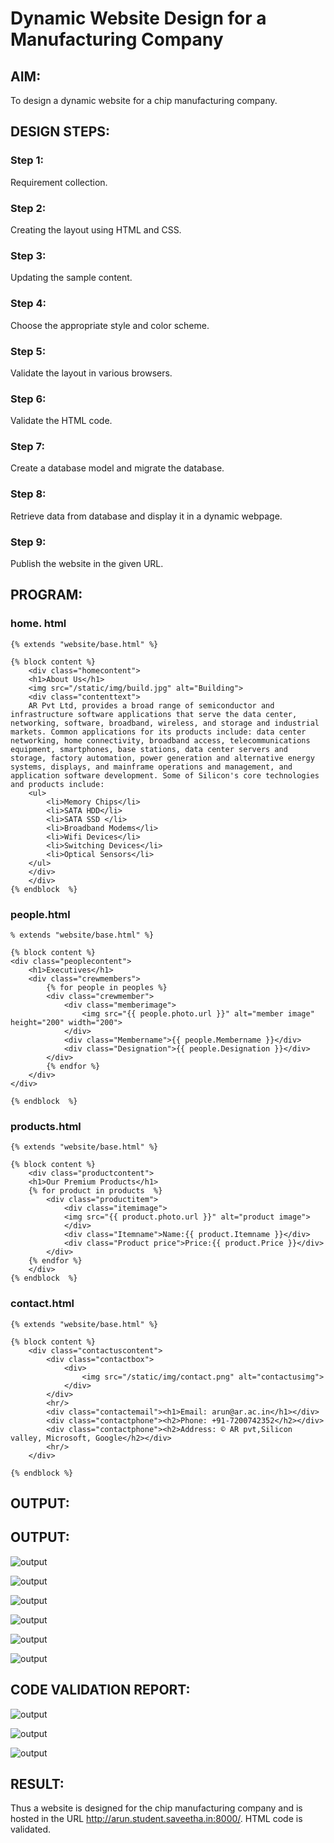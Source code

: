 # Dynamic Website Design for a Manufacturing Company
## AIM:
To design a dynamic website for a chip manufacturing company.

## DESIGN STEPS:
### Step 1: 
Requirement collection.
### Step 2:
Creating the layout using HTML and CSS.
### Step 3:
Updating the sample content.
### Step 4:
Choose the appropriate style and color scheme.
### Step 5:
Validate the layout in various browsers.
### Step 6:
Validate the HTML code.
### Step 7:
Create a database model and migrate the database.
### Step 8:
Retrieve data from database and display it in a dynamic webpage.
### Step 9:
Publish the website in the given URL.

## PROGRAM:
### home. html
```
{% extends "website/base.html" %}

{% block content %}
    <div class="homecontent">    
    <h1>About Us</h1>
    <img src="/static/img/build.jpg" alt="Building">
    <div class="contenttext">
    AR Pvt Ltd, provides a broad range of semiconductor and infrastructure software applications that serve the data center, networking, software, broadband, wireless, and storage and industrial markets. Common applications for its products include: data center networking, home connectivity, broadband access, telecommunications equipment, smartphones, base stations, data center servers and storage, factory automation, power generation and alternative energy systems, displays, and mainframe operations and management, and application software development. Some of Silicon's core technologies and products include:
    <ul>
        <li>Memory Chips</li>
        <li>SATA HDD</li>
        <li>SATA SSD </li>
        <li>Broadband Modems</li>
        <li>Wifi Devices</li>
        <li>Switching Devices</li>
        <li>Optical Sensors</li>
    </ul> 
    </div>
    </div>
{% endblock  %}
```
### people.html
```
% extends "website/base.html" %}

{% block content %}
<div class="peoplecontent">
    <h1>Executives</h1>
    <div class="crewmembers">
        {% for people in peoples %}
        <div class="crewmember">
            <div class="memberimage">
                <img src="{{ people.photo.url }}" alt="member image" height="200" width="200">
            </div>
            <div class="Membername">{{ people.Membername }}</div>
            <div class="Designation">{{ people.Designation }}</div>
        </div>
        {% endfor %}
    </div>
</div>

{% endblock  %}
```
### products.html
```
{% extends "website/base.html" %}

{% block content %}
    <div class="productcontent">    
    <h1>Our Premium Products</h1>
    {% for product in products  %}
        <div class="productitem"> 
            <div class="itemimage">
            <img src="{{ product.photo.url }}" alt="product image">
            </div>
            <div class="Itemname">Name:{{ product.Itemname }}</div>
            <div class="Product price">Price:{{ product.Price }}</div>
        </div>
    {% endfor %}
    </div>
{% endblock  %}

```
### contact.html
```
{% extends "website/base.html" %}

{% block content %}
    <div class="contactuscontent">
        <div class="contactbox">
            <div>
                <img src="/static/img/contact.png" alt="contactusimg">
            </div>
        </div>
        <hr/>
        <div class="contactemail"><h1>Email: arun@ar.ac.in</h1></div>
        <div class="contactphone"><h2>Phone: +91-7200742352</h2></div>
        <div class="contactphone"><h2>Address: © AR pvt,Silicon valley, Microsoft, Google</h2></div>
        <hr/>
    </div>

{% endblock %}

```
## OUTPUT:

## OUTPUT:
![output](./static/img/output/o1.png)

![output](./static/img/output/o2.png)

![output](./static/img/output/o3.png)

![output](./static/img/output/o4.png)

![output](./static/img/output/o4.png)

![output](./static/img/output/o4.png)

## CODE VALIDATION REPORT:
![output](./static/img/report/v1.png)

![output](./static/img/report/v2.png)

![output](./static/img/report/v3.png)


## RESULT:
Thus a website is designed for the chip manufacturing company and is hosted in the URL http://arun.student.saveetha.in:8000/. HTML code is validated.

